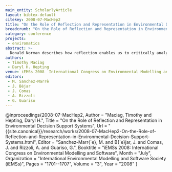 ```yaml
---
main_entity: ScholarlyArticle
layout: bibtex-default
citekey: 2008-07-MacHep2
title: "On the Role of Reflection and Representation in Environmental Decision Support Systems (2008)"
breadcrumb: "On the Role of Reflection and Representation in Environmental Decision Support Systems (2008)"
category: conference
projects:
 - enviromatics
abstract: >-
  Donald Norman describes how reflection enables us to critically analyse and review details, compare and contrast situational outcomes, and aid in our general decision-making abilities. Furthermore, he explains how through reflection, we increase our awareness - become smarter - which inevitably enables us to conduct more satisfying decision-making analyses. In a day and age where information is abundant, the activity of reflection may prove more difficult. This is particularly the case for evaluating alternatives for health and environmentally preferable product selection. Key in supporting consumers in such regard is the design of the user interface, one where the interactions provide satisfying user experiences through support for reflective activities supplemented by high quality representations. This paper will discuss the importance of reflection and representation in such regard by describing a framework for system design. A detailed description of the framework is provided along with a discussion describing qualitative results from a recent usability evaluation. Future work is also provided.
authors:
 - Timothy Maciag
 - Daryl H. Hepting
venue: iEMSs 2008  International Congress on Environmental Modelling and Software
editors:
 - M. Sanchez-Marrè
 - J. Bèjar
 - J. Comas
 - A. Rizzoli
 - G. Guariso
---
```

@inproceedings{2008-07-MacHep2,
	Author =  "Maciag, Timothy and Hepting, Daryl H.",
	Title =  "On the Role of Reflection and Representation in Environmental Decision Support Systems",
	Url = \"{{site.canonical}}/research/works/2008-07-MacHep2-On-the-Role-of-Reflection-and-Representation-in-Environmental-Decision-Support-Systems.html\",
	Editor =  "Sanchez-Marr{\`e}, M. and B{\`e}jar, J. and Comas, J. and Rizzoli, A. and Guariso, G.",
	Booktitle =  "iEMSs 2008: International Congress on Environmental Modelling and Software",
	Month =  "July",
	Organization =  "International Environmental Modelling and Software Society (iEMSs)",
	Pages =  "1701--1707",
	Volume =  "3",
	Year =  "2008"
}
